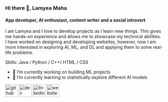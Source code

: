 ### Hi there 👋, Lamyea Maha
#### App developer, AI enthusiast, content writer and a social introvert
<!--![App developer, AI enthusiast, content writer and a social introvert](https://media.tenor.com/mGgWY8RkgYMAAAAC/hello-world.gif)-->

I am Lamyea and I love to develop projects as I learn new things. This gives me hands-on experience and allows me to showcase my technical abilities. I have worked on designing and developing websites, however, now I am more interested in exploring AI, ML, and DL and applying them to solve real-life problems.

Skills: Java / Python / C++/ HTML / CSS

- 🔭 I’m currently working on building ML projects 
- 🌱 I’m currently learning to statistically explore different AI models 


[<img src='https://cdn.jsdelivr.net/npm/simple-icons@3.0.1/icons/github.svg' alt='github' height='40'>](https://github.com/lamyeamaha)  [<img src='https://cdn.jsdelivr.net/npm/simple-icons@3.0.1/icons/dev-dot-to.svg' alt='dev' height='40'>](https://dev.to/lamyeamaha)  [<img src='https://cdn.jsdelivr.net/npm/simple-icons@3.0.1/icons/linkedin.svg' alt='linkedin' height='40'>](https://www.linkedin.com/in/lamyeamaha/)  [<img src='https://cdn.jsdelivr.net/npm/simple-icons@3.0.1/icons/icloud.svg' alt='website' height='40'>](https://github.com/lamyeamaha)  

